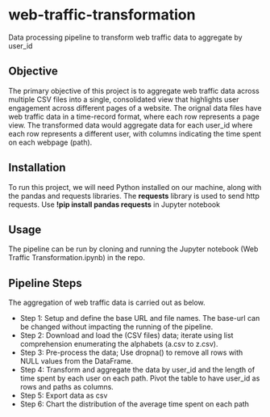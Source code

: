 # web-traffic-transformation
Data processing pipeline to transform web traffic data to aggregate by user_id

## Objective
The primary objective of this project is to aggregate web traffic data across multiple CSV files into a single, consolidated view that highlights user engagement across different pages of a website.
The orignal data files have web traffic data in a time-record format, where each row represents a page view. The transformed data would aggregate data for each user_id where each row represents a different user, with columns indicating the time spent on each webpage (path). 

## Installation
To run this project, we will need Python installed on our machine, along with the pandas and requests libraries. The **requests** library is used to send http requests. 
Use **!pip install pandas requests** in Jupyter notebook

## Usage
The pipeline can be run by cloning and running the Jupyter notebook (Web Traffic Transformation.ipynb) in the repo.

## Pipeline Steps
The aggregation of web traffic data is carried out as below.
- Step 1: Setup and define the base URL and file names. The base-url can be changed without impacting the running of the pipeline.
- Step 2: Download and load the (CSV files) data; iterate using list comprehension enumerating the alphabets (a.csv to z.csv).
- Step 3: Pre-process the data; Use dropna() to remove all rows with NULL values from the DataFrame.
- Step 4: Transform and aggregate the data by user_id and the length of time spent by each user on each path. Pivot the table to have user_id as rows and paths as columns.
- Step 5: Export data as csv
- Step 6: Chart the distribution of the average time spent on each path


